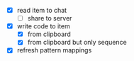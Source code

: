 * [x] read item to chat
    * [ ] share to server
* [x] write code to item
    * [x] from clipboard
    * [x] from clipboard but only sequence
* [x] refresh pattern mappings